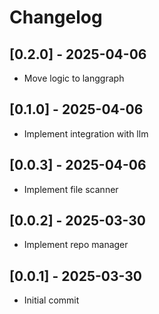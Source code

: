 # Changelog

## [0.2.0] - 2025-04-06
- Move logic to langgraph

## [0.1.0] - 2025-04-06
- Implement integration with llm

## [0.0.3] - 2025-04-06
- Implement file scanner

## [0.0.2] - 2025-03-30
- Implement repo manager

## [0.0.1] - 2025-03-30
- Initial commit

